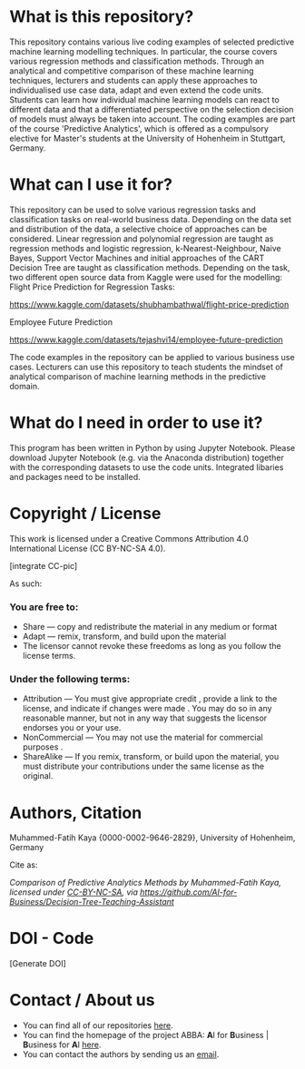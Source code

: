 # What is this repository?
This repository contains various live coding examples of selected predictive machine learning modelling techniques. In particular, the course covers various regression methods and classification methods. Through an analytical and competitive comparison of these machine learning techniques, lecturers and students can apply these approaches to individualised use case data, adapt and even extend the code units. Students can learn how individual machine learning models can react to different data and that a differentiated perspective on the selection decision of models must always be taken into account. The coding examples are part of the course 'Predictive Analytics', which is offered as a compulsory elective for Master's students at the University of Hohenheim in Stuttgart, Germany.

# What can I use it for?
This repository can be used to solve various regression tasks and classification tasks on real-world business data. Depending on the data set and distribution of the data, a selective choice of approaches can be considered. Linear regression and polynomial regression are taught as regression methods and logistic regression, k-Nearest-Neighbour, Naive Bayes, Support Vector Machines and initial approaches of the CART Decision Tree are taught as classification methods. Depending on the task, two different open source data from Kaggle were used for the modelling:
Flight Price Prediction for Regression Tasks:

https://www.kaggle.com/datasets/shubhambathwal/flight-price-prediction 

Employee Future Prediction

https://www.kaggle.com/datasets/tejashvi14/employee-future-prediction 

The code examples in the repository can be applied to various business use cases. Lecturers can use this repository to teach students the mindset of analytical comparison of machine learning methods in the predictive domain.

# What do I need in order to use it?
This program has been written in Python by using Jupyter Notebook. Please download Jupyter Notebook (e.g. via the Anaconda distribution) together with the corresponding datasets to use the code units. Integrated libaries and packages need to be installed.

# Copyright / License
This work is licensed under a Creative Commons Attribution 4.0 International License (CC BY-NC-SA 4.0).

[integrate CC-pic]
 
As such:

### You are free to:
* Share — copy and redistribute the material in any medium or format
* Adapt — remix, transform, and build upon the material
* The licensor cannot revoke these freedoms as long as you follow the license terms.

### Under the following terms:
* Attribution — You must give appropriate credit , provide a link to the license, and indicate if changes were made . You may do so in any reasonable manner, but not in any way that suggests the licensor endorses you or your use.
* NonCommercial — You may not use the material for commercial purposes .
* ShareAlike — If you remix, transform, or build upon the material, you must distribute your contributions under the same license as the original.


# Authors, Citation
Muhammed-Fatih Kaya {0000-0002-9646-2829}, University of Hohenheim, Germany

Cite as:

*Comparison of Predictive Analytics Methods by Muhammed-Fatih Kaya, licensed under
[CC-BY-NC-SA](https://creativecommons.org/licenses/by-nc-sa/4.0/legalcode.txt),
via https://github.com/AI-for-Business/Decision-Tree-Teaching-Assistant*

# DOI - Code
[Generate DOI]

# Contact / About us
* You can find all of our repositories [here](https://github.com/orgs/AI-for-Business/repositories).
* You can find the homepage of the project ABBA: **A**I for **B**usiness | **B**usiness for **A**I
[here](https://abba-project.de/).
* You can contact the authors by sending us an [email](mailto:abba-services@fim-rc.de).
